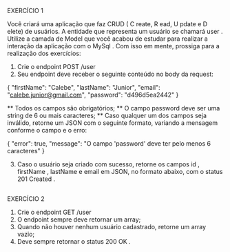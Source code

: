 EXERCÍCIO 1

Você criará uma aplicação que faz CRUD ( C reate, R ead, U pdate e D elete) de usuários. A entidade que representa um usuário se chamará user .
Utilize a camada de Model que você acabou de estudar para realizar a interação da aplicação com o MySql .
Com isso em mente, prossiga para a realização dos exercícios:

1. Crie o endpoint POST /user
2. Seu endpoint deve receber o seguinte conteúdo no body da request:

{
  "firstName": "Calebe",
  "lastName": "Junior",
  "email": "calebe.junior@gmail.com",
  "password": "d496d5ea2442"
}

** Todos os campos são obrigatórios;
** O campo password deve ser uma string de 6 ou mais caracteres;
** Caso qualquer um dos campos seja inválido, retorne um JSON com o seguinte formato, variando a mensagem conforme o campo e o erro:

{
  "error": true,
  "message": "O campo 'password' deve ter pelo menos 6 caracteres"
}

3. Caso o usuário seja criado com sucesso, retorne os campos id , firstName , lastName e email em JSON, no formato abaixo, com o status 201 Created .


##


EXERCÍCIO 2

1. Crie o endpoint GET /user
2. O endpoint sempre deve retornar um array;
3. Quando não houver nenhum usuário cadastrado, retorne um array vazio;
4. Deve sempre retornar o status 200 OK .
